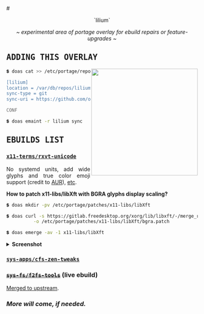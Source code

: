 <div align="justify">
# <p align="center">`lilium`</p> <img alt="" align="left" src="https://img.shields.io/github/commit-activity/m/owl4ce/lilium/main?style=flat-square&label=&color=000000&logo=gitbook&logoColor=white&labelColor=000000"/> <img alt="" align="right" src="https://badges.pufler.dev/visits/owl4ce/lilium?style=flat-square&label=&color=000000&logo=github&logoColor=white&labelColor=000000"/>

<p align="center">
  <i>~ experimental area of portage overlay for ebuild repairs or feature-upgrades ~</i>
</p>

## <samp>ADDING THIS OVERLAY</samp>

<a href="#adding-this-overlay">
  <img alt="" align="right" width="280px" src="https://repository-images.githubusercontent.com/384169861/a8ea4961-3e9e-42e0-a5bc-ed50ad2aadb6"/>
</a>

```sh
💲 doas cat >> /etc/portage/repos.conf/overlay.conf << "CONF"

[lilium]
location = /var/db/repos/lilium
sync-type = git
sync-uri = https://github.com/owl4ce/lilium.git

CONF
```

```sh
💲 doas emaint -r lilium sync
```

## <samp>EBUILDS LIST</samp>

### [`x11-terms/rxvt-unicode`](./x11-terms/rxvt-unicode)

No systemd units, add wide glyphs and true color emoji support (credit to
[AUR](https://aur.archlinux.org/packages/rxvt-unicode-truecolor-wide-glyphs)),
[etc](./x11-terms/rxvt-unicode/files).

**How to patch x11-libs/libXft with BGRA glyphs display scaling?**

```sh
💲 doas mkdir -pv /etc/portage/patches/x11-libs/libXft
```

```sh
💲 doas curl -s https://gitlab.freedesktop.org/xorg/lib/libxft/-/merge_requests/1.patch \
          -o /etc/portage/patches/x11-libs/libXft/bgra.patch
```

```sh
💲 doas emerge -av -1 x11-libs/libXft
```

<details>
<summary><b>Screenshot</b></summary>

<p align="center">
  <img alt="" src="https://i.imgur.com/IYzXBC7.png"/>
</p>

> https://www.cl.cam.ac.uk/~mgk25/ucs/examples/UTF-8-demo.txt

</details>

### [`sys-apps/cfs-zen-tweaks`](./sys-apps/cfs-zen-tweaks)

### [~~`sys-fs/f2fs-tools`~~](./sys-fs/f2fs-tools) (live ebuild)

[Merged to upstream](https://gitweb.gentoo.org/repo/gentoo.git/patch/?id=e0fee33fc6aa312e2ca62ace9c05cf2eafd64b97).

### *More will come, if needed.*

</div>
